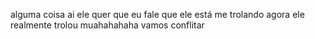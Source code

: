 alguma coisa ai
ele quer que eu fale que ele está me trolando
agora ele realmente trolou
muahahahaha vamos conflitar
